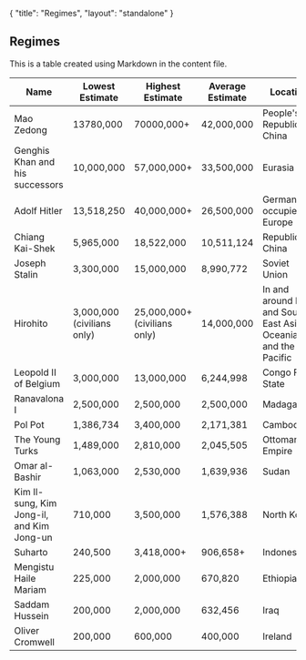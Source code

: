{
    "title": "Regimes",
    "layout": "standalone"
}

## Regimes

This is a table created using Markdown in the content file.

| Name                                      | Lowest Estimate            | Highest Estimate             | Average Estimate | Location                                                        |
| ---                                       | ---                        | ---                          | ---              | ---                                                             |
| Mao Zedong                                | 13780,000                  | 70000,000+                   | 42,000,000       | People's Republic of China                                      |
| Genghis Khan and his successors           | 10,000,000                 | 57,000,000+                  | 33,500,000       | Eurasia                                                         |
| Adolf Hitler                              | 13,518,250                 | 40,000,000+                  | 26,500,000       | German-occupied Europe                                          |
| Chiang Kai-Shek                           | 5,965,000                  | 18,522,000                   | 10,511,124       | Republic of China                                               |
| Joseph Stalin                             | 3,300,000                  | 15,000,000                   | 8,990,772        | Soviet Union                                                    |
| Hirohito                                  | 3,000,000 (civilians only) | 25,000,000+ (civilians only) | 14,000,000       | In and around East and South East Asia, Oceania and the Pacific |
| Leopold II of Belgium                     | 3,000,000                  | 13,000,000                   | 6,244,998        | Congo Free State                                                |
| Ranavalona I                              | 2,500,000                  | 2,500,000                    | 2,500,000        | Madagascar                                                      |
| Pol Pot                                   | 1,386,734                  | 3,400,000                    | 2,171,381        | Cambodia                                                        |
| The Young Turks                           | 1,489,000                  | 2,810,000                    | 2,045,505        | Ottoman Empire                                                  |
| Omar al-Bashir                            | 1,063,000                  | 2,530,000                    | 1,639,936        | Sudan                                                           |
| Kim Il-sung, Kim Jong-il, and Kim Jong-un | 710,000                    | 3,500,000                    | 1,576,388        | North Korea                                                     |
| Suharto                                   | 240,500                    | 3,418,000+                   | 906,658+         | Indonesia                                                       |
| Mengistu Haile Mariam                     | 225,000                    | 2,000,000                    | 670,820          | Ethiopia                                                        |
| Saddam Hussein                            | 200,000                    | 2,000,000                    | 632,456          | Iraq                                                            |
| Oliver Cromwell                           | 200,000                    | 600,000                      | 400,000          | Ireland                                                         |
